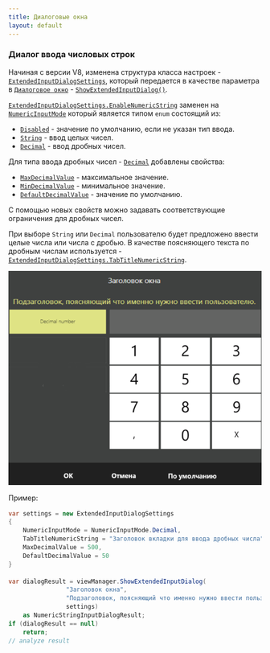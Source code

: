 ```yaml
---
title: Диалоговые окна
layout: default
---
```

### Диалог ввода числовых строк
Начиная с версии V8, изменена структура класса настроек - [`ExtendedInputDialogSettings`](https://iiko.github.io/front.api.sdk/v8/html/T_Resto_Front_Api_UI_ExtendedInputDialogSettings.htm), который передается в качестве параметра в [`Диалоговое окно`](https://kmamedkulyev.github.io/front.api.doc/v6/ru/ViewManager.html) - [`ShowExtendedInputDialog()`](https://iiko.github.io/front.api.sdk/v8/html/M_Resto_Front_Api_UI_IViewManager_ShowExtendedInputDialog.htm).

[`ExtendedInputDialogSettings.EnableNumericString`](https://iiko.github.io/front.api.sdk/v7/html/P_Resto_Front_Api_UI_ExtendedInputDialogSettings_EnableNumericString.htm) заменен на [`NumericInputMode`](https://iiko.github.io/front.api.sdk/v8/html/T_Resto_Front_Api_UI_NumericInputMode.htm) который является типом `enum` состоящий из:
- [`Disabled`](https://iiko.github.io/front.api.sdk/v8/html/T_Resto_Front_Api_UI_NumericInputMode.htm) - значение по умолчанию, если не указан тип ввода.
- [`String`](https://iiko.github.io/front.api.sdk/v8/html/T_Resto_Front_Api_UI_NumericInputMode.htm) - ввод целых чисел.
- [`Decimal`](https://iiko.github.io/front.api.sdk/v8/html/T_Resto_Front_Api_UI_NumericInputMode.htm) - ввод дробных чисел.
 
Для типа ввода дробных чисел - [`Decimal`](https://iiko.github.io/front.api.sdk/v8/html/T_Resto_Front_Api_UI_NumericInputMode.htm) добавлены свойства:
- [`MaxDecimalValue`](https://iiko.github.io/front.api.sdk/v8/html/P_Resto_Front_Api_UI_ExtendedInputDialogSettings_MaxDecimalValue.htm) - максимальное значение.
- [`MinDecimalValue`](https://iiko.github.io/front.api.sdk/v8/html/P_Resto_Front_Api_UI_ExtendedInputDialogSettings_MinDecimalValue.htm) - минимальное значение.
- [`DefaultDecimalValue`](https://iiko.github.io/front.api.sdk/v8/html/P_Resto_Front_Api_UI_ExtendedInputDialogSettings_DefaultDecimalValue.htm) - значение по умолчанию.

С помощью новых свойств можно задавать соответствующие ограничения для дробных чисел. 

При выборе `String` или `Decimal` пользователю будет предложено ввести целые числа или числа с дробью. 
В качестве поясняющего текста по дробным числам используется - [`ExtendedInputDialogSettings.TabTitleNumericString`](https://iiko.github.io/front.api.sdk/v8/html/P_Resto_Front_Api_UI_ExtendedInputDialogSettings_TabTitleNumericString.htm).

![ext_number](../../img/viewmanager/ext_decimal.png)

Пример:
```cs
var settings = new ExtendedInputDialogSettings
{
    NumericInputMode = NumericInputMode.Decimal,
    TabTitleNumericString = "Заголовок вкладки для ввода дробных числа",
    MaxDecimalValue = 500,
    DefaultDecimalValue = 50
}

var dialogResult = viewManager.ShowExtendedInputDialog(
                "Заголовок окна", 
                "Подзаголовок, поясняющий что именно нужно ввести пользователю.",
                settings) 
    as NumericStringInputDialogResult;
if (dialogResult == null)
    return;
// analyze result
```
